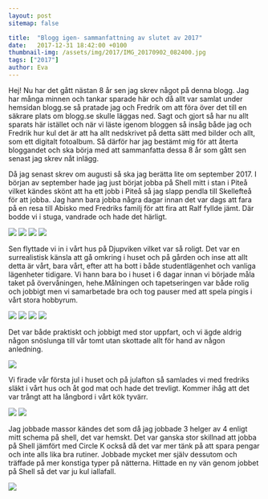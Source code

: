 ```yaml
---
layout: post
sitemap: false

title:  "Blogg igen- sammanfattning av slutet av 2017"
date:   2017-12-31 18:42:00 +0100
thumbnail-img: /assets/img/2017/IMG_20170902_082400.jpg
tags: ["2017"]
author: Eva
---
```


Hej! Nu har det gått nästan 8 år sen jag skrev något på denna blogg. Jag har många minnen och tankar sparade här och då allt var samlat under hemsidan blogg.se så pratade jag och Fredrik om att föra över det till en säkrare plats om blogg.se skulle läggas ned. Sagt och gjort så har nu allt sparats här istället och när vi läste igenom bloggen så insåg både jag och Fredrik hur kul det är att ha allt nedskrivet på detta sätt med bilder och allt, som ett digitalt fotoalbum. Så därför har jag bestämt mig för att återta bloggandet och ska börja med att sammanfatta dessa 8 år som gått sen senast jag skrev nåt inlägg. 

Då jag senast skrev om augusti så ska jag berätta lite om september 2017. I början av september hade jag just börjat jobba på Shell mitt i stan i Piteå vilket kändes skönt att ha ett jobb i Piteå så jag slapp pendla till Skellefteå för att jobba. Jag hann bara jobba några dagar innan det var dags att fara på en resa till Abisko med Fredriks familj för att fira att Ralf fyllde jämt. Där bodde vi i stuga, vandrade och hade det härligt. 

![](/assets/img/2017/IMG_20170902_082400.jpg)
![](/assets/img/2017/IMG_20170902_101905.jpg)
![](/assets/img/2017/IMG_20170902_131023.jpg)
![](/assets/img/2017/IMG_20170903_132129.jpg)

Sen flyttade vi in i vårt hus på Djupviken vilket var så roligt. Det var en surrealistisk känsla att gå omkring i huset och på gården och inse att allt detta är vårt, bara vårt, efter att ha bott i både studentlägenhet och vanliga lägenheter tidigare. Vi hann bara bo i huset i 6 dagar innan vi började måla taket på övervåningen, hehe.Målningen och tapetseringen var både rolig och jobbigt men vi samarbetade bra och tog pauser med att spela pingis i vårt stora hobbyrum.  

![](/assets/img/2017/IMG_20170908_114353.jpg)
![](/assets/img/2017/IMG_20170921_192524_1.jpg)
![](/assets/img/2017/IMG_20171127_102640.jpg)
![](/assets/img/2017/IMG_20171122_191339_1.jpg)

Det var både praktiskt och jobbigt med stor uppfart, och vi ägde aldrig någon snöslunga till vår tomt utan skottade allt för hand av någon anledning. 

![](/assets/img/2017/IMG_20171130_123717.jpg)

Vi firade vår första jul i huset och på julafton så samlades vi med fredriks släkt i vårt hus och åt god mat och hade det trevligt. Kommer ihåg att det var trångt att ha långbord i vårt kök tyvärr. 

![](/assets/img/2017/IMG_20171205_212722_1.jpg)
![](/assets/img/2017/IMG_0607.JPG)

Jag jobbade massor kändes det som då jag jobbade 3 helger av 4 enligt mitt schema på shell, det var hemskt. Det var ganska stor skillnad att jobba på Shell jämfört med Circle K också då det var mer tänk på att spara pengar och inte alls lika bra rutiner. Jobbade mycket mer själv dessutom och träffade på mer konstiga typer på nätterna. Hittade en ny vän genom jobbet på Shell så det var ju kul iallafall. 

![](/assets/img/2017/IMG_20171215_141429.jpg)




